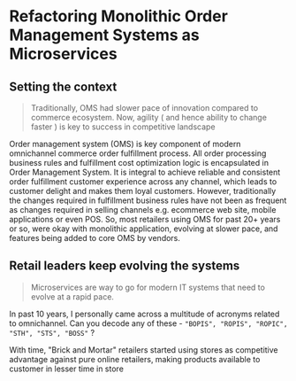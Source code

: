 # Refactoring Monolithic Order Management Systems as Microservices


## Setting the context

>  Traditionally, OMS had slower pace of innovation compared to commerce ecosystem. Now, agility ( and hence ability to change faster ) is key to success in competitive landscape

Order management system (OMS) is key component of modern omnichannel commerce order fulfillment process. All order processing business rules and fulfillment cost optimization logic is encapsulated in Order Management System. It is integral to achieve reliable and consistent order fulfillment customer experience across any channel, which leads to customer delight and makes them loyal customers. 
However, traditionally the changes required in fulfillment business rules have not been as frequent as changes required in selling channels e.g. ecommerce web site, mobile applications or even POS. So, most retailers using OMS for past 20+ years or so, were okay with monolithic application, evolving at slower pace, and features being added to core OMS by vendors. 

## Retail leaders keep evolving the systems

> Microservices are way to go for modern IT systems that need to evolve at a rapid pace.

In past 10 years, I personally came across a multitude of acronyms related to omnichannel. Can you decode any of these - `"BOPIS", "ROPIS", "ROPIC", "STH", "STS", "BOSS"`  ?

With time, "Brick and Mortar" retailers started using stores as competitive advantage against pure online retailers, making products available to customer in lesser time in store 

<!--stackedit_data:
eyJoaXN0b3J5IjpbLTEzNTY4NzY2NDEsODM0MDQyMV19
-->